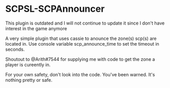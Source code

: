 # SCPSL-SCPAnnouncer

This plugin is outdated and I will not continue to update it since I don't have interest in the game anymore

A very simple plugin that uses cassie to anounce the zone(s) scp(s) are located in.
Use console variable scp_announce_time to set the timeout in seconds.

Shoutout to @Arith#7544 for supplying me with code to get the zone a player is cureently in.

For your own safety, don't look into the code. You've been warned. It's nothing pretty or safe.

